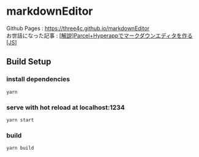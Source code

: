# markdownEditor
Github Pages : https://three4c.github.io/markdownEditor  
お世話になった記事 : [[解説]Parcel+Hyperappでマークダウンエディタを作る[JS]](https://qiita.com/sKawashima/items/ac8fad15b714d91b41f9)


## Build Setup
### install dependencies

```
yarn
```

### serve with hot reload at localhost:1234
```
yarn start
```

### build
```
yarn build
```